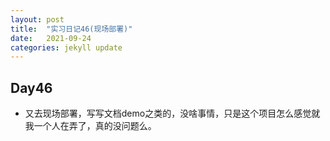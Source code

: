 ```yaml
---
layout: post
title:  "实习日记46(现场部署)"
date:   2021-09-24
categories: jekyll update
---
```


## Day46

- 又去现场部署，写写文档demo之类的，没啥事情，只是这个项目怎么感觉就我一个人在弄了，真的没问题么。